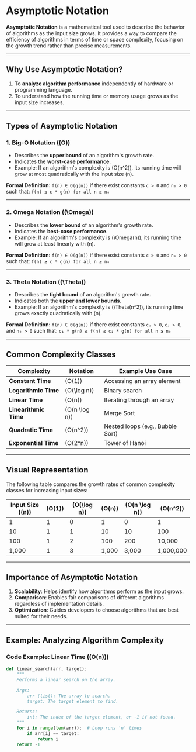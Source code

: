 # Asymptotic Notation

**Asymptotic Notation** is a mathematical tool used to describe the behavior of algorithms as the input size grows. It provides a way to compare the efficiency of algorithms in terms of time or space complexity, focusing on the growth trend rather than precise measurements.

---

## Why Use Asymptotic Notation?

1. To **analyze algorithm performance** independently of hardware or programming language.
2. To understand how the running time or memory usage grows as the input size increases.

---

## Types of Asymptotic Notation

### 1. Big-O Notation (\(O\))

- Describes the **upper bound** of an algorithm's growth rate.
- Indicates the **worst-case performance**.
- Example: If an algorithm's complexity is \(O(n^2)\), its running time will grow at most quadratically with the input size \(n\).

**Formal Definition:**
`f(n) ∈ O(g(n))` if there exist constants `c > 0` and `n₀ > 0` such that:
`f(n) ≤ c * g(n) for all n ≥ n₀`

---

### 2. Omega Notation (\(\Omega\))

- Describes the **lower bound** of an algorithm's growth rate.
- Indicates the **best-case performance**.
- Example: If an algorithm's complexity is \(\Omega(n)\), its running time will grow at least linearly with \(n\).

**Formal Definition:**
`f(n) ∈ Ω(g(n))` if there exist constants `c > 0` and `n₀ > 0` such that:
`f(n) ≥ c * g(n) for all n ≥ n₀`

---

### 3. Theta Notation (\(\Theta\))

- Describes the **tight bound** of an algorithm's growth rate.
- Indicates both the **upper and lower bounds**.
- Example: If an algorithm's complexity is \(\Theta(n^2)\), its running time grows exactly quadratically with \(n\).

**Formal Definition:**
`f(n) ∈ Θ(g(n))` if there exist constants `c₁ > 0`, `c₂ > 0`, and `n₀ > 0` such that:
`c₁ * g(n) ≤ f(n) ≤ c₂ * g(n) for all n ≥ n₀`

---

## Common Complexity Classes

| Complexity            | Notation        | Example Use Case                 |
| --------------------- | --------------- | -------------------------------- |
| **Constant Time**     | \(O(1)\)        | Accessing an array element       |
| **Logarithmic Time**  | \(O(\log n)\)   | Binary search                    |
| **Linear Time**       | \(O(n)\)        | Iterating through an array       |
| **Linearithmic Time** | \(O(n \log n)\) | Merge Sort                       |
| **Quadratic Time**    | \(O(n^2)\)      | Nested loops (e.g., Bubble Sort) |
| **Exponential Time**  | \(O(2^n)\)      | Tower of Hanoi                   |

---

## Visual Representation

The following table compares the growth rates of common complexity classes for increasing input sizes:

| Input Size (\(n\)) | \(O(1)\) | \(O(\log n)\) | \(O(n)\) | \(O(n \log n)\) | \(O(n^2)\) |
| ------------------ | -------- | ------------- | -------- | --------------- | ---------- |
| 1                  | 1        | 0             | 1        | 0               | 1          |
| 10                 | 1        | 1             | 10       | 10              | 100        |
| 100                | 1        | 2             | 100      | 200             | 10,000     |
| 1,000              | 1        | 3             | 1,000    | 3,000           | 1,000,000  |

---

## Importance of Asymptotic Notation

1. **Scalability**: Helps identify how algorithms perform as the input grows.
2. **Comparison**: Enables fair comparisons of different algorithms regardless of implementation details.
3. **Optimization**: Guides developers to choose algorithms that are best suited for their needs.

---

## Example: Analyzing Algorithm Complexity

### Code Example: Linear Time (\(O(n)\))

```python
def linear_search(arr, target):
    """
    Performs a linear search on the array.

    Args:
        arr (list): The array to search.
        target: The target element to find.

    Returns:
        int: The index of the target element, or -1 if not found.
    """
    for i in range(len(arr)):  # Loop runs 'n' times
        if arr[i] == target:
            return i
    return -1
```
